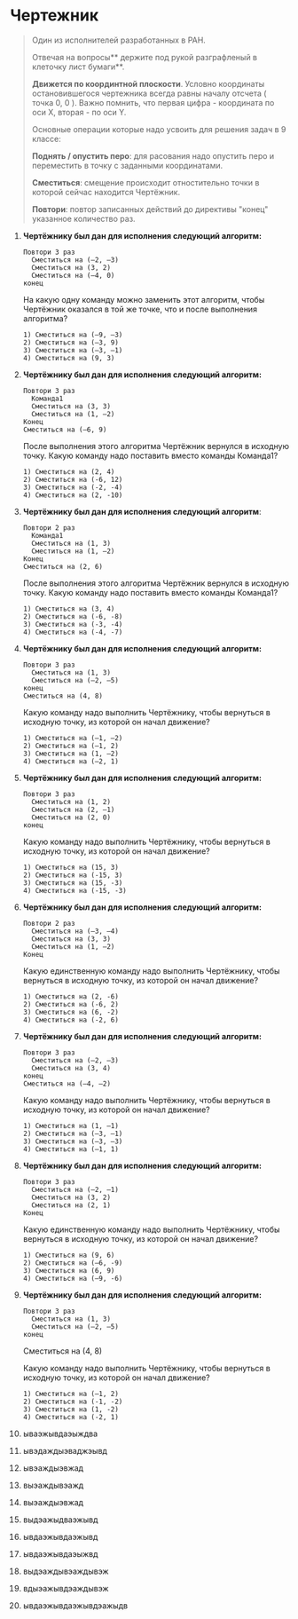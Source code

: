 # Чертежник

> Один из исполнителей разработанных в РАН.
>
> Отвечая на вопросы** держите под рукой разграфленый в клеточку лист бумаги**.
>
> **Движется по координтной плоскости**. Условно координаты остановившегося чертежника всегда равны началу отсчета \( точка 0, 0 \). Важно помнить, что первая цифра - координата по оси X, вторая - по оси Y.
>
> Основные операции которые надо усвоить для решения задач в 9 классе:
>
> **Поднять / опустить перо**: для расования надо опустить перо и переместить в точку с заданными координатами.
>
> **Сместиться**: смещение происходит отностительно точки в которой сейчас находится Чертёжник.
>
> **Повтори**: повтор записанных действий до директивы "конец" указанное количество раз.

1. **Чертёжнику был дан для исполнения следующий алгоритм:**

   ```
   Повтори 3 раз
     Сместиться на (–2, –3) 
     Сместиться на (3, 2) 
     Сместиться на (–4, 0)
   конец
   ```

   На какую одну команду можно заменить этот алгоритм, чтобы Чертёжник оказался в той же точке, что и после выполнения алгоритма?

   ```
   1) Сместиться на (–9, –3)   
   2) Сместиться на (–3, 9)   
   3) Сместиться на (–3, –1)   
   4) Сместиться на (9, 3)
   ```

2. **Чертёжнику был дан для исполнения следующий алгоритм:**

   ```
   Повтори 3 раз
     Команда1 
     Сместиться на (3, 3) 
     Сместиться на (1, –2)
   Конец
   Сместиться на (–6, 9)
   ```

   После выполнения этого алгоритма Чертёжник вернулся в исходную точку. Какую команду надо поставить вместо команды Команда1?

   ```
   1) Сместиться на (2, 4)   
   2) Сместиться на (-6, 12)   
   3) Сместиться на (-2, -4)   
   4) Сместиться на (2, -10)
   ```

3. **Чертёжнику был дан для исполнения следующий алгоритм**:

   ```
   Повтори 2 раз
     Команда1 
     Сместиться на (1, 3) 
     Сместиться на (1, –2)
   Конец
   Сместиться на (2, 6)
   ```

   После выполнения этого алгоритма Чертёжник вернулся в исходную точку. Какую команду надо поставить вместо команды Команда1?

   ```
   1) Сместиться на (3, 4)   
   2) Сместиться на (-6, -8)   
   3) Сместиться на (-3, -4)   
   4) Сместиться на (-4, -7)
   ```

4. **Чертёжнику был дан для исполнения следующий алгоритм:**

   ```
   Повтори 3 раз
     Сместиться на (1, 3) 
     Сместиться на (–2, –5)
   конец
   Сместиться на (4, 8)
   ```

   Какую команду надо выполнить Чертёжнику, чтобы вернуться в исходную точку, из которой он начал движение?

   ```
   1) Сместиться на (–1, –2)   
   2) Сместиться на (–1, 2)   
   3) Сместиться на (1, –2)   
   4) Сместиться на (–2, 1)
   ```

5. **Чертёжнику был дан для исполнения следующий алгоритм:**

   ```
   Повтори 3 раз
     Сместиться на (1, 2) 
     Сместиться на (2, –1) 
     Сместиться на (2, 0)
   конец
   ```

   Какую команду надо выполнить Чертёжнику, чтобы вернуться в исходную точку, из которой он начал движение?

   ```
   1) Сместиться на (15, 3)   
   2) Сместиться на (-15, 3)   
   3) Сместиться на (15, -3)   
   4) Сместиться на (-15, -3)
   ```

6. **Чертёжнику был дан для исполнения следующий алгоритм:**

   ```
   Повтори 2 раз
     Сместиться на (–3, –4) 
     Сместиться на (3, 3) 
     Сместиться на (1, –2)
   Конец
   ```

   Какую единственную команду надо выполнить Чертёжнику, чтобы вернуться в исходную точку, из которой он начал движение?

   ```
   1) Сместиться на (2, -6)   
   2) Сместиться на (-6, 2)   
   3) Сместиться на (6, -2)   
   4) Сместиться на (-2, 6)
   ```

7. **Чертёжнику был дан для исполнения следующий алгоритм:**

   ```
   Повтори 3 раз
     Сместиться на (–2, –3) 
     Сместиться на (3, 4)
   конец
   Сместиться на (–4, –2)
   ```

   Какую команду надо выполнить Чертёжнику, чтобы вернуться в исходную точку, из которой он начал движение?

   ```
   1) Сместиться на (1, –1)   
   2) Сместиться на (–3, –1)   
   3) Сместиться на (–3, –3)   
   4) Сместиться на (–1, 1)
   ```

8. **Чертёжнику был дан для исполнения следующий алгоритм:**

   ```
   Повтори 3 раз
     Сместиться на (–2, –1) 
     Сместиться на (3, 2) 
     Сместиться на (2, 1)
   Конец
   ```

   Какую единственную команду надо выполнить Чертёжнику, чтобы вернуться в исходную точку, из которой он начал движение?

   ```
   1) Сместиться на (9, 6)   
   2) Сместиться на (–6, -9)   
   3) Сместиться на (6, 9)   
   4) Сместиться на (–9, -6)
   ```

9. **Чертёжнику был дан для исполнения следующий алгоритм:**

   ```
   Повтори 3 раз
     Сместиться на (1, 3) 
     Сместиться на (–2, –5)
   конец
   ```

   Сместиться на \(4, 8\)

   Какую команду надо выполнить Чертёжнику, чтобы вернуться в исходную точку, из которой он начал движение?

   ```
   1) Сместиться на (–1, 2)   
   2) Сместиться на (-1, -2)   
   3) Сместиться на (1, -2)   
   4) Сместиться на (-2, 1)
   ```

10. ываэжывдаэыждва

11. ывэдаждыэваджэывд
12. ывэаждыэвжад
13. выэаждывэажд
14. выэаждыэвжад
15. выдэажыдваэжывд
16. ывдаэжывдаэжывд
17. ывдаэжывдаэыжвд
18. выдэаждывэаждывэж
19. вдыэажывдэаждывэж
20. ывдаэжывдаэжывдэажыдв 




